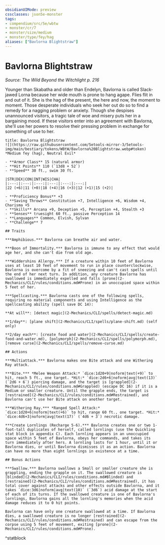 ```yaml
---
obsidianUIMode: preview
cssclasses: json5e-monster
tags:
- compendium/src/5e/wbtw
- monster/cr/7
- monster/size/medium
- monster/type/fey/hag
aliases: ["Bavlorna Blightstraw"]
---
```

# Bavlorna Blightstraw
*Source: The Wild Beyond the Witchlight p. 216*  

Younger than Skabatha and older than Endelyn, Bavlorna is called Slack-jawed Lorna because her wide mouth is prone to hang agape. Flies flit in and out of it. She is the hag of the present, the here and now, the moment to moment. Those desperate individuals who seek her out do so to find a remedy for a nagging problem or anxiety. Though she despises unannounced visitors, a tragic tale of woe and misery puts her in a bargaining mood. If these visitors enter into an agreement with Bavlorna, she'll use her powers to resolve their pressing problem in exchange for something of use to her.

```ad-statblock
title: Bavlorna Blightstraw
![](https://raw.githubusercontent.com/5etools-mirror-3/5etools-img/main/bestiary/tokens/WBtW/Bavlorna%20Blightstraw.webp#token)
*Medium fey (hag), Neutral Evil*

- **Armor Class** 15 (natural armor)
- **Hit Points** 110 (`13d8 + 52`)
- **Speed** 30 ft., swim 30 ft.

|STR|DEX|CON|INT|WIS|CHA|
|:---:|:---:|:---:|:---:|:---:|:---:|
|22 (+6)|11 (+0)|18 (+4)|16 (+3)|12 (+1)|15 (+2)|

- **Proficiency Bonus** +3
- **Saving Throws** Constitution +7, Intelligence +6, Wisdom +4, Charisma +5
- **Skills** Arcana +9, Deception +5, Perception +4, Stealth +3
- **Senses** truesight 60 ft., passive Perception 14
- **Languages** Common, Elvish, Sylvan
- **Challenge** 7

## Traits

***Amphibious.*** Bavlorna can breathe air and water.

***Boon of Immortality.*** Bavlorna is immune to any effect that would age her, and she can't die from old age.

***Widdershins Allergy.*** If a creature within 10 feet of Bavlorna uses at least 10 feet of movement to run in place counterclockwise, Bavlorna is overcome by a fit of sneezing and can't cast spells until the end of her next turn. In addition, any creature Bavlorna has swallowed is immediately expelled and falls [prone](2-Mechanics/CLI/rules/conditions.md#Prone) in an unoccupied space within 5 feet of her.

***Spellcasting.*** Bavlorna casts one of the following spells, requiring no material components and using Intelligence as the spellcasting ability (spell save DC 14):

**At will**: [detect magic](2-Mechanics/CLI/spells/detect-magic.md)

**1/day**: [plane shift](2-Mechanics/CLI/spells/plane-shift.md) (self only)

**2/day each**: [create food and water](2-Mechanics/CLI/spells/create-food-and-water.md), [polymorph](2-Mechanics/CLI/spells/polymorph.md), [remove curse](2-Mechanics/CLI/spells/remove-curse.md)

## Actions

***Multiattack.*** Bavlorna makes one Bite attack and one Withering Ray attack.

***Bite.*** *Melee Weapon Attack:* `dice:1d20+9|noform|text(+9)` to hit, reach 5 ft., one target. *Hit:* `dice:2d6+6|noform|avg|text(13)` (`2d6 + 6`) piercing damage, and the target is [grappled](2-Mechanics/CLI/rules/conditions.md#Grappled) (escape DC 16) if it is a Medium or smaller creature. Until the grapple ends, the target is [restrained](2-Mechanics/CLI/rules/conditions.md#Restrained), and Bavlorna can't use her Bite attack on another target.

***Withering Ray.*** *Ranged Spell Attack:* `dice:1d20+6|noform|text(+6)` to hit, range 60 ft., one target. *Hit:* `dice:4d6+3|noform|avg|text(17)` (`4d6 + 3`) necrotic damage.

***Create Lornlings (Recharge 5-6).*** Bavlorna creates one or two 1-foot-tall duplicates of herself, called lornlings (use the Quickling stat block in appendix C). Each lornling appears in an unoccupied space within 5 feet of Bavlorna, obeys her commands, and takes its turn immediately after hers. A lornling lasts for 1 hour, until it or Bavlorna dies, or until Bavlorna dismisses it as an action. Bavlorna can have no more than eight lornlings in existence at a time.

## Bonus Actions

***Swallow.*** Bavlorna swallows a Small or smaller creature she is grappling, ending the grapple on it. The swallowed creature is [blinded](2-Mechanics/CLI/rules/conditions.md#Blinded) and [restrained](2-Mechanics/CLI/rules/conditions.md#Restrained), it has total cover against attacks and other effects outside Bavlorna, and it takes `dice:3d6|noform|avg|text(10)` (`3d6`) acid damage at the start of each of its turns. If the swallowed creature is one of Bavlorna's lornlings, Bavlorna gains all the lornling's memories when the acid damage reduces it to 0 hit points.

Bavlorna can have only one creature swallowed at a time. If Bavlorna dies, a swallowed creature is no longer [restrained](2-Mechanics/CLI/rules/conditions.md#Restrained) and can escape from the corpse using 5 feet of movement, exiting [prone](2-Mechanics/CLI/rules/conditions.md#Prone).
```
^statblock